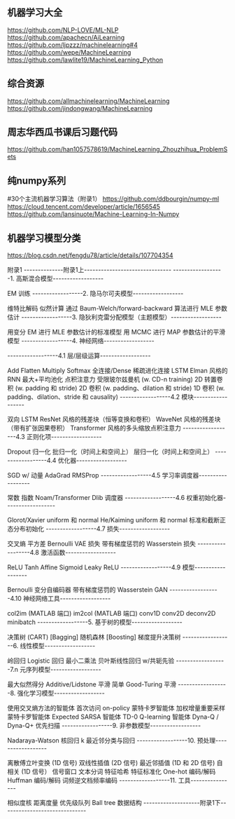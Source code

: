 

机器学习大全
---------------------------------------
https://github.com/NLP-LOVE/ML-NLP
https://github.com/apachecn/AiLearning
https://github.com/ljpzzz/machinelearning#4
https://github.com/wepe/MachineLearning
https://github.com/lawlite19/MachineLearning_Python

综合资源
---------------------------------------
https://github.com/allmachinelearning/MachineLearning
https://github.com/jindongwang/MachineLearning

周志华西瓜书课后习题代码
---------------------------------------
https://github.com/han1057578619/MachineLearning_Zhouzhihua_ProblemSets


纯numpy系列
---------------------------------------
#30个主流机器学习算法（附录1）
https://github.com/ddbourgin/numpy-ml
https://cloud.tencent.com/developer/article/1656545
https://github.com/lansinuote/Machine-Learning-In-Numpy

机器学习模型分类
---------------------------------------
https://blog.csdn.net/fengdu78/article/details/107704354


附录1
--------------附录1上-------------------------------
------------------1. 高斯混合模型------------------

EM 训练
------------------2. 隐马尔可夫模型------------------

维特比解码
似然计算
通过 Baum-Welch/forward-backward 算法进行 MLE 参数估计
------------------3. 隐狄利克雷分配模型（主题模型）------------------

用变分 EM 进行 MLE 参数估计的标准模型
用 MCMC 进行 MAP 参数估计的平滑模型
------------------4. 神经网络------------------

------------------4.1 层/层级运算------------------

Add
Flatten
Multiply
Softmax
全连接/Dense
稀疏进化连接
LSTM
Elman 风格的 RNN
最大+平均池化
点积注意力
受限玻尔兹曼机 (w. CD-n training)
2D 转置卷积 (w. padding 和 stride)
2D 卷积 (w. padding、dilation 和 stride)
1D 卷积 (w. padding、dilation、stride 和 causality)
------------------4.2 模块------------------

双向 LSTM
ResNet 风格的残差块（恒等变换和卷积）
WaveNet 风格的残差块（带有扩张因果卷积）
Transformer 风格的多头缩放点积注意力
------------------4.3 正则化项------------------

Dropout
归一化
批归一化（时间上和空间上）
层归一化（时间上和空间上）
------------------4.4 优化器------------------

SGD w/ 动量
AdaGrad
RMSProp
------------------4.5 学习率调度器------------------

常数
指数
Noam/Transformer
Dlib 调度器
------------------4.6 权重初始化器------------------

Glorot/Xavier uniform 和 normal
He/Kaiming uniform 和 normal
标准和截断正态分布初始化
------------------4.7 损失------------------

交叉熵
平方差
Bernoulli VAE 损失
带有梯度惩罚的 Wasserstein 损失
------------------4.8 激活函数------------------

ReLU
Tanh
Affine
Sigmoid
Leaky ReLU
------------------4.9 模型------------------

Bernoulli 变分自编码器
带有梯度惩罚的 Wasserstein GAN
------------------4.10 神经网络工具------------------

col2im (MATLAB 端口)
im2col (MATLAB 端口)
conv1D
conv2D
deconv2D
minibatch
------------------5. 基于树的模型------------------

决策树 (CART)
[Bagging] 随机森林
[Boosting] 梯度提升决策树
------------------6. 线性模型------------------

岭回归
Logistic 回归
最小二乘法
贝叶斯线性回归 w/共轭先验
------------------7.n 元序列模型------------------

最大似然得分
Additive/Lidstone 平滑
简单 Good-Turing 平滑
------------------8. 强化学习模型------------------

使用交叉熵方法的智能体
首次访问 on-policy 蒙特卡罗智能体
加权增量重要采样蒙特卡罗智能体
Expected SARSA 智能体
TD-0 Q-learning 智能体
Dyna-Q / Dyna-Q+ 优先扫描
------------------9. 非参数模型------------------

Nadaraya-Watson 核回归
k 最近邻分类与回归
------------------10. 预处理------------------

离散傅立叶变换 (1D 信号)
双线性插值 (2D 信号)
最近邻插值 (1D 和 2D 信号)
自相关 (1D 信号）
信号窗口
文本分词
特征哈希
特征标准化
One-hot 编码/解码
Huffman 编码/解码
词频逆文档频率编码
------------------11. 工具----------------

相似度核
距离度量
优先级队列
Ball tree 数据结构
--------------------附录1下------------------------------

